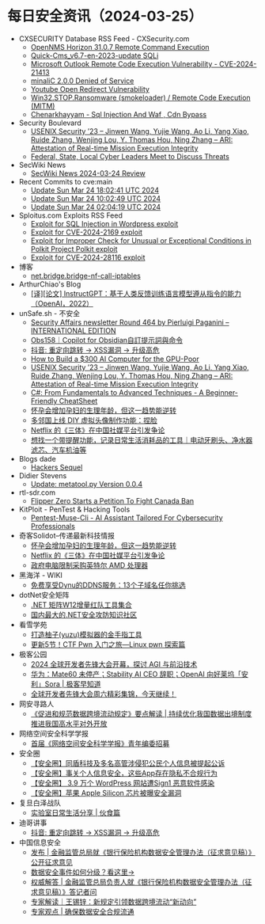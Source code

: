 # 每日安全资讯（2024-03-25）

- CXSECURITY Database RSS Feed - CXSecurity.com
  - [OpenNMS Horizon 31.0.7 Remote Command Execution](https://cxsecurity.com/issue/WLB-2024030057)
  - [Quick-Cms_v6.7-en-2023-update SQLi](https://cxsecurity.com/issue/WLB-2024030056)
  - [Microsoft Outlook Remote Code Execution Vulnerability - CVE-2024-21413](https://cxsecurity.com/issue/WLB-2024030055)
  - [minaliC 2.0.0 Denied of Service](https://cxsecurity.com/issue/WLB-2024030054)
  - [Youtube Open Redirect Vulnerability](https://cxsecurity.com/issue/WLB-2024030053)
  - [Win32.STOP.Ransomware (smokeloader) / Remote Code Execution (MITM)](https://cxsecurity.com/issue/WLB-2024030052)
  - [Chenarkhayyam - Sql Injection And Waf , Cdn Bypass](https://cxsecurity.com/issue/WLB-2024030051)
- Security Boulevard
  - [USENIX Security ’23 – Jinwen Wang, Yujie Wang, Ao Li, Yang Xiao, Ruide Zhang, Wenjing Lou, Y. Thomas Hou, Ning Zhang – ARI: Attestation of Real-time Mission Execution Integrity](https://securityboulevard.com/2024/03/usenix-security-23-jinwen-wang-yujie-wang-ao-li-yang-xiao-ruide-zhang-wenjing-lou-y-thomas-hou-ning-zhang-ari-attestation-of-real-time-mission-execution-integrity/)
  - [Federal, State, Local Cyber Leaders Meet to Discuss Threats](https://securityboulevard.com/2024/03/federal-state-local-cyber-leaders-meet-to-discuss-threats/)
- SecWiki News
  - [SecWiki News 2024-03-24 Review](http://www.sec-wiki.com/?2024-03-24)
- Recent Commits to cve:main
  - [Update Sun Mar 24 18:02:41 UTC 2024](https://github.com/trickest/cve/commit/9bb243829801bd3a3fbef9dcd5eb4e0eda61d177)
  - [Update Sun Mar 24 10:02:49 UTC 2024](https://github.com/trickest/cve/commit/529e522e2312ab5e1547cac255f84ae353de9d30)
  - [Update Sun Mar 24 02:04:19 UTC 2024](https://github.com/trickest/cve/commit/bc73fbf0f1c6b1450f0416753d501e5c71bc6fcb)
- Sploitus.com Exploits RSS Feed
  - [Exploit for SQL Injection in Wordpress exploit](https://sploitus.com/exploit?id=69B462BF-16A3-583D-8465-B5733919C8AB&utm_source=rss&utm_medium=rss)
  - [Exploit for CVE-2024-2169 exploit](https://sploitus.com/exploit?id=8640B781-0CAA-5F0F-9DA0-ABB91D11023E&utm_source=rss&utm_medium=rss)
  - [Exploit for Improper Check for Unusual or Exceptional Conditions in Polkit Project Polkit exploit](https://sploitus.com/exploit?id=5451E49B-0779-51AE-BB43-7743FDDB0A95&utm_source=rss&utm_medium=rss)
  - [Exploit for CVE-2024-28116 exploit](https://sploitus.com/exploit?id=5DAE76B8-0B51-56FE-B547-1861D3FC9480&utm_source=rss&utm_medium=rss)
- 博客
  - [net.bridge.bridge-nf-call-iptables](https://dyrnq.com/net-bridge-bridge-nf-call-iptables/)
- ArthurChiao's Blog
  - [[译][论文] InstructGPT：基于人类反馈训练语言模型遵从指令的能力（OpenAI，2022）](https://arthurchiao.github.io/blog/instructgpt-paper-zh/)
- unSafe.sh - 不安全
  - [Security Affairs newsletter Round 464 by Pierluigi Paganini – INTERNATIONAL EDITION](https://buaq.net/go-230207.html)
  - [Obs158｜Copilot for Obsidian自訂提示詞與命令](https://buaq.net/go-230200.html)
  - [抖音: 重定向跳转 -> XSS漏洞 -> 升级高危](https://buaq.net/go-230211.html)
  - [How to Build a $300 AI Computer for the GPU-Poor](https://buaq.net/go-230208.html)
  - [USENIX Security ’23 – Jinwen Wang, Yujie Wang, Ao Li, Yang Xiao, Ruide Zhang, Wenjing Lou, Y. Thomas Hou, Ning Zhang – ARI: Attestation of Real-time Mission Execution Integrity](https://buaq.net/go-230210.html)
  - [C#: From Fundamentals to Advanced Techniques - A Beginner-Friendly CheatSheet](https://buaq.net/go-230209.html)
  - [怀孕会增加孕妇的生理年龄，但这一趋势能逆转](https://buaq.net/go-230201.html)
  - [多邻国上线 DIY 虚拟头像制作功能：捏脸](https://buaq.net/go-230199.html)
  - [Netflix 的《三体》在中国社媒平台引发争论](https://buaq.net/go-230189.html)
  - [想找一个带提醒功能，记录日常生活消耗品的工具｜电动牙刷头、净水器滤芯、汽车机油等](https://buaq.net/go-230187.html)
- Blogs  dade
  - [Hackers Sequel](https://0xda.de/blog/2024/03/hackers-sequel/)
- Didier Stevens
  - [Update: metatool.py Version 0.0.4](https://blog.didierstevens.com/2024/03/24/update-metatool-py-version-0-0-4/)
- rtl-sdr.com
  - [Flipper Zero Starts a Petition To Fight Canada Ban](https://www.rtl-sdr.com/flipper-zero-starts-a-petition-to-fight-canada-ban/)
- KitPloit - PenTest &amp; Hacking Tools
  - [Pentest-Muse-Cli - AI Assistant Tailored For Cybersecurity Professionals](http://www.kitploit.com/2024/03/pentest-muse-cli-ai-assistant-tailored.html)
- 奇客Solidot–传递最新科技情报
  - [怀孕会增加孕妇的生理年龄，但这一趋势能逆转](https://www.solidot.org/story?sid=77682)
  - [Netflix 的《三体》在中国社媒平台引发争论](https://www.solidot.org/story?sid=77681)
  - [政府电脑限制采购英特尔 AMD 处理器](https://www.solidot.org/story?sid=77680)
- 黑海洋 - WIKI
  - [免费享受Dynu的DDNS服务：13个子域名任你挑选](https://blog.upx8.com/4116)
- dotNet安全矩阵
  - [.NET 矩阵W12增量红队工具集合](https://mp.weixin.qq.com/s?__biz=MzUyOTc3NTQ5MA==&mid=2247491124&idx=1&sn=4605345e8d315b6d649c7db67a1431c5&chksm=fa5ab0d9cd2d39cf65d54e8d90b769a38f999635e60bf58a14a36f0ea49f81f2da9d7b7ea5d0&scene=58&subscene=0#rd)
  - [国内最大的.NET安全攻防知识社区](https://mp.weixin.qq.com/s?__biz=MzUyOTc3NTQ5MA==&mid=2247491124&idx=2&sn=fb2551558f3e9aeb4fc9bebe97afb968&chksm=fa5ab0d9cd2d39cf7a0bf13c99513d01cb45a1dea7fecf9584a43d0d2e331061deacbb6e9b67&scene=58&subscene=0#rd)
- 看雪学苑
  - [打造柚子(yuzu)模拟器的金手指工具](https://mp.weixin.qq.com/s?__biz=MjM5NTc2MDYxMw==&mid=2458548775&idx=1&sn=12caa74fbefc62b005a78a51794e9d93&chksm=b18d4aad86fac3bb3ced77e4daad74362ae7d2d8a5d3d36f4021050a691a2243791c97b924ae&scene=58&subscene=0#rd)
  - [更新5节！CTF Pwn 入门之旅—Linux pwn 探索篇](https://mp.weixin.qq.com/s?__biz=MjM5NTc2MDYxMw==&mid=2458548775&idx=2&sn=7cb6cc7af9f89567d8cdf289a23fb9a1&chksm=b18d4aad86fac3bbc37e6e0d22f85bddecd0a3b601bf319662aa7ff3e3b317339bfcbe41f0ee&scene=58&subscene=0#rd)
- 极客公园
  - [2024 全球开发者先锋大会开幕，探讨 AGI 与前沿技术](https://mp.weixin.qq.com/s?__biz=MTMwNDMwODQ0MQ==&mid=2653036753&idx=1&sn=537dad4bb4d705db559375bc498e1c7f&chksm=7e575d674920d47108a5247c0c742227b8291e79519b5395a0d650740850e2c3b0e0dccdfb0f&scene=58&subscene=0#rd)
  - [华为：Mate60 未停产；Stability AI CEO 辞职；OpenAI 向好莱坞「安利」Sora | 极客早知道](https://mp.weixin.qq.com/s?__biz=MTMwNDMwODQ0MQ==&mid=2653036741&idx=1&sn=ca314bbccbe75894d35b2c42b4db84f1&chksm=7e575d734920d465395f4e5198ada232a6c56c1f35e3a85a9146806738558450c1dcd041ab15&scene=58&subscene=0#rd)
  - [全球开发者先锋大会周六精彩集锦，今天继续！](https://mp.weixin.qq.com/s?__biz=MTMwNDMwODQ0MQ==&mid=2653036741&idx=2&sn=394d4779ea9ca093223c6aeeac650679&chksm=7e575d734920d4657d5f74dd831de651838125a7f28bc32d027b414610c6774b0ceb1a1617cb&scene=58&subscene=0#rd)
- 网安寻路人
  - [《促进和​规范数据跨境流动规定》要点解读 | 持续优化我国数据出境制度 推进我国高水平对外开放](https://mp.weixin.qq.com/s?__biz=MzIxODM0NDU4MQ==&mid=2247502150&idx=1&sn=dd22e1477d91bcb83d6f7bd5f71c7e8e&chksm=97e974aca09efdbaa6357e18d356d78b083d990a588ebfa1fb5aa08d867cb9c28c67f6d559a3&scene=58&subscene=0#rd)
- 网络空间安全科学学报
  - [首届《网络空间安全科学学报》青年编委招募](https://mp.weixin.qq.com/s?__biz=MzI0NjU2NDMwNQ==&mid=2247498400&idx=1&sn=4fc7dc38031fb3156e04c7d1ad6316c6&chksm=e9bfee1edec86708ffd7430a7f66e7c78b4139428719990efdd298063d7eba04daa096c10924&scene=58&subscene=0#rd)
- 安全圈
  - [【安全圈】同盾科技及多名高管涉侵犯公民个人信息被提起公诉](https://mp.weixin.qq.com/s?__biz=MzIzMzE4NDU1OQ==&mid=2652056367&idx=1&sn=7947be1618298ae5303d77efbc12695c&chksm=f36e076fc4198e79e6f42e961cbdfc6308e301770388930f6eeacdad471d5fdfbaa07d675b81&scene=58&subscene=0#rd)
  - [【安全圈】事关个人信息安全，这些App存在隐私不合规行为](https://mp.weixin.qq.com/s?__biz=MzIzMzE4NDU1OQ==&mid=2652056367&idx=2&sn=d6897f027689abbe3d2cabe8ab5ca96a&chksm=f36e076fc4198e790c8ccd22e215881f3336df4c8201038d641588fcf0b6b67ad416c8ae2ce0&scene=58&subscene=0#rd)
  - [【安全圈】 3.9 万个 WordPress 网站遭Sign1 恶意软件感染](https://mp.weixin.qq.com/s?__biz=MzIzMzE4NDU1OQ==&mid=2652056367&idx=3&sn=d416f4cabc38ca8e896eb7425f78af85&chksm=f36e076fc4198e79bd4b70dcf792a01a5a2dd037e98d50f5c7a309eddf6bba243ab405fd85d4&scene=58&subscene=0#rd)
  - [【安全圈】苹果 Apple Silicon 芯片被曝安全漏洞](https://mp.weixin.qq.com/s?__biz=MzIzMzE4NDU1OQ==&mid=2652056367&idx=4&sn=77218186bd8b695558705b716f6cbc23&chksm=f36e076fc4198e794df890fc182268f49776f460285135cf0a362b9bf989554fc5894cff04de&scene=58&subscene=0#rd)
- 复旦白泽战队
  - [实验室日常生活分享 | 伙食篇](https://mp.weixin.qq.com/s?__biz=MzU4NzUxOTI0OQ==&mid=2247488984&idx=1&sn=c67e5f8d3d495c737ba5835d63c21d6c&chksm=fdeb91a6ca9c18b0631cbcd1d4b07a8b3021dd7d3bd050e869e1ad3abfb7922eb70aa1fc486e&scene=58&subscene=0#rd)
- 迪哥讲事
  - [抖音: 重定向跳转 -> XSS漏洞 -> 升级高危](https://mp.weixin.qq.com/s?__biz=MzIzMTIzNTM0MA==&mid=2247493936&idx=1&sn=eb55bc68b28d81a40c318124bd404847&chksm=e8a5e353dfd26a4564dd3f9e36db6e41a81cbd5fb0cfdadbca7071ea5d773950d2b1f44be80a&scene=58&subscene=0#rd)
- 中国信息安全
  - [发布 | 金融监管总局就《银行保险机构数据安全管理办法（征求意见稿）》公开征求意见](https://mp.weixin.qq.com/s?__biz=MzA5MzE5MDAzOA==&mid=2664208803&idx=1&sn=dc4cfbd36a56613890f831bba1ca2246&chksm=8b599b5abc2e124cc406ef8d949841dc4711c69b1d11c273d7a37277da978105ba64a75b9501&scene=58&subscene=0#rd)
  - [数据安全事件如何分级？看这里→](https://mp.weixin.qq.com/s?__biz=MzA5MzE5MDAzOA==&mid=2664208803&idx=2&sn=b87877a9d7163bb07e338874c71d9c65&chksm=8b599b5abc2e124c355f5141a3c0ce354848020c570d22f2ecedcd28237885224127b0339ff3&scene=58&subscene=0#rd)
  - [权威解答 | 金融监管总局负责人就《银行保险机构数据安全管理办法（征求意见稿）》答记者问](https://mp.weixin.qq.com/s?__biz=MzA5MzE5MDAzOA==&mid=2664208803&idx=3&sn=3e636b90b2bc3c0fbce8779a6dc324f8&chksm=8b599b5abc2e124cac3e15e5cc5b9971ccd883800ded3b7d63e8830820d62679c1d2430d843f&scene=58&subscene=0#rd)
  - [专家解读｜王锡锌：新规定引领数据跨境流动“新动向”](https://mp.weixin.qq.com/s?__biz=MzA5MzE5MDAzOA==&mid=2664208803&idx=4&sn=b8d6e70166c79b8eee6feb5ad4a88cf9&chksm=8b599b5abc2e124c5e9ad7e656b8bd4dbae47caa9622b422f8d92cb44afb5539d4f0c10fcb86&scene=58&subscene=0#rd)
  - [专家观点 | 确保数据安全合规流通](https://mp.weixin.qq.com/s?__biz=MzA5MzE5MDAzOA==&mid=2664208803&idx=5&sn=c9c6808f7fa7f81e2e730f096bb29f55&chksm=8b599b5abc2e124cde24a572a326637ffdac18bb4060a431e268c1bf8c2189be035d04abbd57&scene=58&subscene=0#rd)
